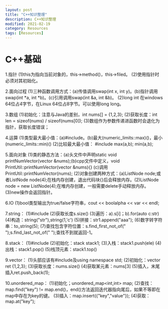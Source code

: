```yaml
---
layout: post
title: "C++知识整理"
description: C++知识整理
modified: 2021-02-19
category: Resources
tags: [Resources]
---
```


# C++基础

1.指针
(1)this为指向当前对象的，this->method()，this->filed。
(2)使用指针时必须对其初始化。

2.面向过程
(1)三种函数调用方式：(a)传值调用swap(int x, int y)。(b)指针调用swap(int *a, int *b)。(c)引用调用swap(int &a, int &b)。
(2)long int 在windows 64位占4字节，在Linux 64位占8字节。可以使用long long。

3.数组
(1)初始化：注意与Java的差别，int nums[] = {1,2,3};
(2)获取长度：int len = sizeof(nums) / sizeof(nums[0]);
(3)数组作为参数传递进函数时会退化为指针，获取长度错误；

4.运算
(1)类型最大最小值：(a)#include<limits>。(b)最大(numeric_limits::max)()，最小(numeric_limits::min)()
(2)比较最大最小值： #include<algorithm> max(a,b); min(a,b);

5.面向对象
(1)类的静态方法：(a)头文件中声明static void printNumVector(vector<int> &nums);(b)cpp文件中定义，void PrintUtil::printNumVector(vector<int> &nums){} (c)调用PrintUtil::printNumVector(nums);
(2)对象创建两种方式：(a)ListNode node;或者ListNode node(4);在栈内存创建，退出代码块{}后会释放内存。(2)ListNode node = new ListNode(4);在堆内存创建，一般需要delete手动释放内存。
(3)new操作会返回指针。

6.IO
(1)bool类型输出为true/false字符串，cout << boolalpha << var << endl;

7.string：
(1)#include <string>
(2)获取长度s.size()
(3)遍历：a).s[i]；b).for(auto c:str)
(4)构造：string("str"),string(1,'c')
(5)拼接：str1.append("aaa");
(6)数字转字符串：to_string(5);
(7)查找包含字符位置：s.find_first_not_of(" ");s.find_last_not_of(" ");查找不到就返回-1。

8.stack：
(1)#include<stack>
(2)初始化：stack<char> stack1;
(3)入栈：stack1.push(ele)
(4)出栈：stack1.pop()
(5)栈顶元素：stack1.top()

9.vector：
(1)头部应该有#include<vector>及using namespace std;
(2)初始化：vector<int> ret {1,2,3};
(3)获取长度：nums.size()
(4)获取某元素：nums[3]
(5)插入，末尾插入ret.push_back(1);

10.unordered_map：
(1)初始化；unordered_map<int,int> map;
(2)查找：map.find("key") != map.end()，end()方法返回迭代器指向尾后，如果不等即在map中存在为key的键。
(3)插入：map.insert({"key","value"});
(4)获取：map.at("key");